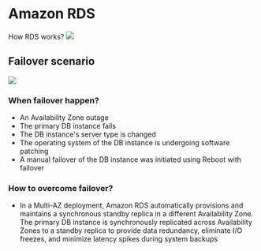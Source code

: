 # Amazon RDS
How RDS works?
![](https://github.com/nanofaroque/nerd-read/blob/master/aws_solution_architect_prep/notes/rds/Screen%20Shot%202019-09-22%20at%2011.16.55%20AM.png)
## Failover scenario
![](https://github.com/nanofaroque/nerd-read/blob/master/aws_solution_architect_prep/notes/rds/Screen%20Shot%202019-09-22%20at%2011.32.13%20AM.png)
### When failover happen?
* An Availability Zone outage
* The primary DB instance fails
* The DB instance's server type is changed
* The operating system of the DB instance is undergoing software patching
* A manual failover of the DB instance was initiated using Reboot with failover

### How to overcome failover?
* In a Multi-AZ deployment, Amazon RDS automatically provisions and maintains a
synchronous standby replica in a different Availability Zone. The primary DB
instance is synchronously replicated across Availability Zones to a standby
replica to provide data redundancy, eliminate I/O freezes, and minimize latency
spikes during system backups
